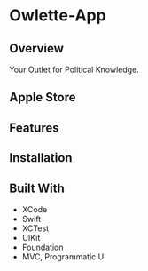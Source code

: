 # Owlette-App

## Overview

Your Outlet for Political Knowledge.

## Apple Store

## Features

## Installation

## Built With

* XCode
* Swift
* XCTest
* UIKit
* Foundation
* MVC, Programmatic UI
